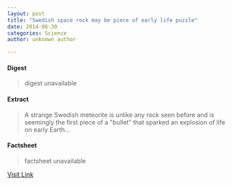 ```yaml
---
layout: post
title: "Swedish space rock may be piece of early life puzzle"
date: 2014-06-30
categories: Science
author: unknown author

---
```



#### Digest
>digest unavailable

#### Extract
>A strange Swedish meteorite is unlike any rock seen before and is seemingly the first piece of a "bullet" that sparked an explosion of life on early Earth...

#### Factsheet
>factsheet unavailable

[Visit Link](http://feeds.newscientist.com/c/749/f/10897/s/3c07da12/sc/38/l/0L0Snewscientist0N0Carticle0Cdn258170Eswedish0Espace0Erock0Emay0Ebe0Epiece0Eof0Eearly0Elife0Epuzzle0Bhtml0Dcmpid0FRSS0QNSNS0Q20A120EGLOBAL0Qonline0Enews/story01.htm)



